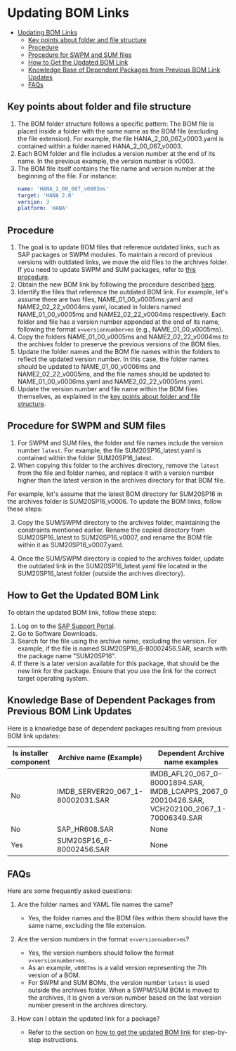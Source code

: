 # Updating BOM Links

- [Updating BOM Links](#updating-bom-links)
  - [Key points about folder and file structure](#key-points-about-folder-and-file-structure)
  - [Procedure](#procedure)
  - [Procedure for SWPM and SUM files](#procedure-for-swpm-and-sum-files)
  - [How to Get the Updated BOM Link](#how-to-get-the-updated-bom-link)
  - [Knowledge Base of Dependent Packages from Previous BOM Link Updates](#knowledge-base-of-dependent-packages-from-previous-bom-link-updates)
  - [FAQs](#faqs)

## Key points about folder and file structure
1. The BOM folder structure follows a specific pattern: The BOM file is placed inside a folder with the same name as the BOM file (excluding the file extension).
   For example, the file HANA_2_00_067_v0003.yaml is contained within a folder named HANA_2_00_067_v0003.
2. Each BOM folder and file includes a version number at the end of its name. In the previous example, the version number is v0003.
3. The BOM file itself contains the file name and version number at the beginning of the file. For instance:
   ```yaml
   name: 'HANA_2_00_067_v0003ms'
   target: 'HANA 2.0'
   version: 3
   platform: 'HANA'
   ```

## Procedure
1. The goal is to update BOM files that reference outdated links, such as SAP packages or SWPM modules.
   To maintain a record of previous versions with outdated links, we move the old files to the archives folder.
   If you need to update SWPM and SUM packages, refer to [this procedure](#procedure-for-swpm-and-sum-files).
2. Obtain the new BOM link by following the procedure described [here](#how-to-get-the-updated-bom-link).
3. Identify the files that reference the outdated BOM link. For example, let's assume there are two files, NAME_01_00_v0005ms.yaml and NAME2_02_22_v0004ms.yaml, located in folders named NAME_01_00_v0005ms and NAME2_02_22_v0004ms respectively.
   Each folder and file has a version number appended at the end of its name, following the format `v<versionnumber>ms` (e.g., NAME_01_00_v0005ms).
4. Copy the folders NAME_01_00_v0005ms and NAME2_02_22_v0004ms to the archives folder to preserve the previous versions of the BOM files.
5. Update the folder names and the BOM file names within the folders to reflect the updated version number. In this case, the folder names should be updated to NAME_01_00_v0006ms and NAME2_02_22_v0005ms, and the file names should be updated to NAME_01_00_v0006ms.yaml and NAME2_02_22_v0005ms.yaml.
6. Update the version number and file name within the BOM files themselves, as explained in the [key points about folder and file structure](#key-points-about-folder-and-file-structure).

## Procedure for SWPM and SUM files

1. For SWPM and SUM files, the folder and file names include the version number `latest`. For example, the file SUM20SP16_latest.yaml is contained within the folder SUM20SP16_latest.
2. When copying this folder to the archives directory, remove the `latest` from the file and folder names, and replace it with a version number higher than the latest version in the archives directory for that BOM file.

For example, let's assume that the latest BOM directory for SUM20SP16 in the archives folder is SUM20SP16_v0006. To update the BOM links, follow these steps:

3. Copy the SUM/SWPM directory to the archives folder, maintaining the constraints mentioned earlier. Rename the copied directory from SUM20SP16_latest to SUM20SP16_v0007, and rename the BOM file within it as SUM20SP16_v0007.yaml.

4. Once the SUM/SWPM directory is copied to the archives folder, update the outdated link in the SUM20SP16_latest.yaml file located in the SUM20SP16_latest folder (outside the archives directory).

## How to Get the Updated BOM Link

To obtain the updated BOM link, follow these steps:

1. Log on to the [SAP Support Portal](https://launchpad.support.sap.com/#/softwarecenter).
2. Go to Software Downloads.
3. Search for the file using the archive name, excluding the version. For example, if the file is named SUM20SP16_6-80002456.SAR, search with the package name "SUM20SP16".
4. If there is a later version available for this package, that should be the new link for the package. Ensure that you use the link for the correct target operating system.

## Knowledge Base of Dependent Packages from Previous BOM Link Updates

Here is a knowledge base of dependent packages resulting from previous BOM link updates:

| Is installer component | Archive name (Example)          | Dependent Archive name examples                                                                 |
|------------------------|---------------------------------|--------------------------------------------------------------------------------------------------|
| No                     | IMDB_SERVER20_067_1-80002031.SAR | IMDB_AFL20_067_0-80001894.SAR, IMDB_LCAPPS_2067_0-20010426.SAR, VCH202100_2067_1-70006349.SAR    |
| No                     | SAP_HR608.SAR                   | None                                                                                             |
| Yes                    | SUM20SP16_6-80002456.SAR        | None                                                                                             |

## FAQs

Here are some frequently asked questions:

1. Are the folder names and YAML file names the same?
   - Yes, the folder names and the BOM files within them should have the same name, excluding the file extension.

2. Are the version numbers in the format `v<versionnumber>ms`?
   - Yes, the version numbers should follow the format `v<versionnumber>ms`. 
   - As an example, `v0007ms` is a valid version representing the 7th version of a BOM. 
   - For SWPM and SUM BOMs, the version number `latest` is used outside the archives folder. When a SWPM/SUM BOM is moved to the archives, it is given a version number based on the last version number present in the archives directory.

3. How can I obtain the updated link for a package?
   - Refer to the section on [how to get the updated BOM link](#how-to-get-the-updated-bom-link) for step-by-step instructions.